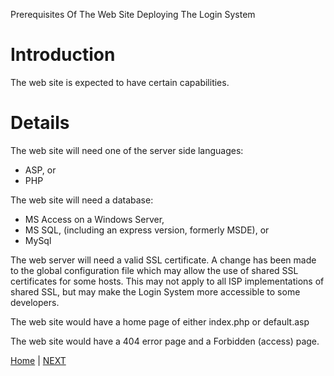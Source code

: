 Prerequisites Of The Web Site Deploying The Login System

# Introduction #

The web site is expected to have certain capabilities.


# Details #

The web site will need one of the server side languages:

  * ASP, or
  * PHP

The web site will need a database:

  * MS Access on a Windows Server,
  * MS SQL, (including an express version, formerly MSDE), or
  * MySql

The web server will need a valid SSL certificate. A change has been made to the global configuration file which may allow the use of shared SSL certificates for some hosts.  This may not apply to all ISP implementations of shared SSL, but may make the Login System more accessible to some developers.

The web site would have a home page of either index.php or default.asp

The web site would have a 404 error page and a Forbidden (access) page.

[Home](http://code.google.com/p/loginsystem-rd/wiki/WikiHome) | [NEXT](http://code.google.com/p/loginsystem-rd/wiki/TheLoginProcess)